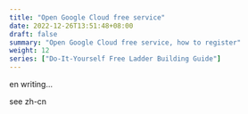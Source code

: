 ```yaml
---
title: "Open Google Cloud free service"
date: 2022-12-26T13:51:48+08:00
draft: false
summary: "Open Google Cloud free service, how to register"
weight: 12
series: ["Do-It-Yourself Free Ladder Building Guide"]
---
```


en writing...

see zh-cn
